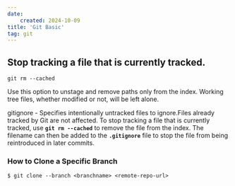 ```yaml
---
date:
    created: 2024-10-09
title: 'Git Basic'
tag: git
---
```



## Stop tracking a file that is currently tracked.
```
git rm --cached
```
Use this option to unstage and remove paths only from the index. Working tree files, whether modified or not, will be left alone.

gitignore - Specifies intentionally untracked files to ignore.Files already tracked by Git are not affected.
To stop tracking a file that is currently tracked, use **`git rm --cached`** to remove the file from the index. The filename can then be added to the **`.gitignore`** file to stop the file from being reintroduced in later commits.

### How to Clone a Specific Branch
```
$ git clone --branch <branchname> <remote-repo-url>
```

